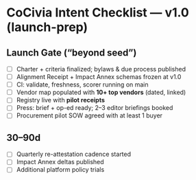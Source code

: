 # CoCivia Intent Checklist — v1.0 (launch-prep)

## Launch Gate (“beyond seed”)
- [ ] Charter + criteria finalized; bylaws & due process published
- [ ] Alignment Receipt + Impact Annex schemas frozen at v1.0
- [ ] CI: validate, freshness, scorer running on main
- [ ] Vendor map populated with **10+ top vendors** (dated, linked)
- [ ] Registry live with **pilot receipts**
- [ ] Press: brief + op-ed ready; 2–3 editor briefings booked
- [ ] Procurement pilot SOW agreed with at least 1 buyer

## 30–90d
- [ ] Quarterly re-attestation cadence started
- [ ] Impact Annex deltas published
- [ ] Additional platform policy trials
